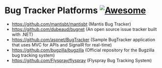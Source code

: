 # Bug Tracker Platforms [![Awesome](https://cdn.rawgit.com/sindresorhus/awesome/d7305f38d29fed78fa85652e3a63e154dd8e8829/media/badge.svg)](https://github.com/We5ter/Awesome-Platforms)

- https://github.com/mantisbt/mantisbt (Mantis Bug Tracker)
- https://github.com/dubeaud/bugnet (An open source issue tracker built with .NET)
- https://github.com/aspnet/BugTracker (Sample BugTracker application that uses MVC for APIs and SignalR for real-time)
- https://github.com/bugzilla/bugzilla (Official repository for the Bugzilla bug tracking system)
- https://github.com/Flyspray/flyspray (Flyspray Bug Tracking System)

 
